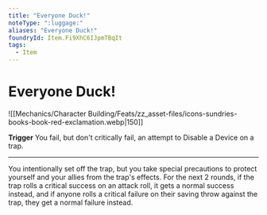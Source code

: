```yaml
---
title: "Everyone Duck!"
noteType: ":luggage:"
aliases: "Everyone Duck!"
foundryId: Item.Fi9XhC6IJpmTBqIt
tags:
  - Item
---
```


# Everyone Duck!
![[Mechanics/Character Building/Feats/zz_asset-files/icons-sundries-books-book-red-exclamation.webp|150]]

**Trigger** You fail, but don't critically fail, an attempt to Disable a Device on a trap.

* * *

You intentionally set off the trap, but you take special precautions to protect yourself and your allies from the trap's effects. For the next 2 rounds, if the trap rolls a critical success on an attack roll, it gets a normal success instead, and if anyone rolls a critical failure on their saving throw against the trap, they get a normal failure instead.
